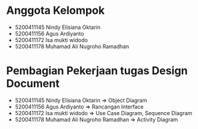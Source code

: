 # Anggota Kelompok
* 5200411145 Nindy Elisiana Oktarin
* 5200411156 Agus Ardiyanto
* 5200411172 Isa mukti widodo
* 5200411178 Muhamad Ali Nugroho Ramadhan

# Pembagian Pekerjaan tugas Design Document
* 5200411145 Nindy Elisiana Oktarin         => Object Diagram
* 5200411156 Agus Ardiyanto                 => Rancangan Interface
* 5200411172 Isa mukti widodo               => Use Case Diagram, Sequence Diagram
* 5200411178 Muhamad Ali Nugroho Ramadhan   => Activity Diagram
